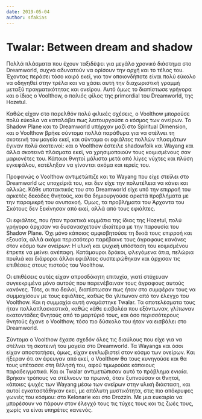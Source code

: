 ```yaml
---
date: 2019-05-04
author: sfakias
---
```

# Twalar: Between dream and shadow

Πολλά πλάσματα που έχουν ταξιδέψει για μεγάλο χρονικό διάστημα στο Dreamworld,
συχνά αδυνατούν να ορίσουν την αρχή και το τέλος του. Έχοντας περάσει τόσο
καιρό εκεί, για τον οποιονδήποτε είναι πολύ εύκολο να οδηγηθεί στην τρέλα και
να χάσει αυτή την διαχωριστική γραμμή μεταξύ πραγματικότητας και ονείρου. Αυτό
όμως το διαπίστωσε γρήγορα και ο ίδιος ο Voolthow, ο παλιός φίλος της
primordial του Dreamworld, της Hozetul.



Καθώς είχαν στο παρελθόν πολύ φιλικές σχέσεις, ο Voolthow μπορούσε πολύ εύκολα
να καταλάβει πως λειτουργούσε ο κόσμος των ονείρων. To Shadow Plane και το
Dreamworld υπήρχαν μαζί στο Spiritual Dimension, και ο Voolthow βρήκε σύντομα
πολλά παράθυρα για να στέλνει τη σκοτεινή του μαγεία εκεί, και σύντομα οι
εφιάλτες πολλών πλασμάτων έγιναν πολύ σκοτεινοί: και ο Voolthow έστειλε
shadowfolk και Wayang και άλλα σκοτεινά πλάσματα εκεί, να χρησιμοποιούν τους
κοιμισμένους σαν μαριονέτες του. Κάποιοι θνητοί μάλιστα μετά από λίγες νύχτες
και πλύση εγκεφάλου, κατέληξαν να γίνονται ακόμα και ιερείς του.



Προφανώς ο Voolthow αντιμετώπιζε και τα Wayang που είχε στείλει στο Dreamworld
ως υποχείριά του, και δεν είχε την πολυτέλεια να κάνει και αλλιώς. Κάθε
υποτακτικός του στο Dreamworld είχε υπό την επιρροή του αρκετές δεκάδες
θνητούς, και θα δημιουργούσε αρκετά προβλήματα με την παραμικρή του ανυπακοή.
Όμως, τα προβλήματα του Άρχοντα του Σκότους δεν ξεκίνησαν από εκεί, αλλά από
τους εφιάλτες.



Οι εφιάλτες, που ήταν πρακτικά κομμάτια της ίδιας της Hozetul, πολύ γρήγορα
άρχισαν να δυσανασχετούν ιδιαίτερα με την παρουσία του Shadow Plane. Όχι μόνο
κάποιος αμφισβητούσε τη δικιά τους επιρροή και εξουσία, αλλά ακόμα περισσότερο
παρέβαινε τους άγραφους κανόνες στον κόσμο των ονείρων: Η υλική και ψυχική
υπόσταση του κοιμισμένου έπρεπε να μείνει ανέπαφη. Κατάμαυροι δράκοι,
φλεγόμενα άτια, πελώρια πουλιά και διάφοροι άλλοι εφιάλτες συσπειρώθηκαν και
άρχισαν τις επιθέσεις στους πιστούς του Voolthow.



Οι επιθέσεις αυτές είχαν απροσδόκητη επιτυχία, γιατί στόχευαν συγκεκριμένα
μόνο αυτούς που παρενέβαιναν τους άγραφους αυτούς κανόνες. Τότε, οι πιο
δειλοί, διαπίστωσαν πως ήταν στο συμφέρον τους να συμμαχίσουν με τους
εφιάλτες, καθώς θα γλίτωναν από τον έλεγχο του Voolthow. Και η συμμαχία αυτή
ονομάστηκε Twalar. Τα αποτελέσματα τους ήταν πολλαπλασιαστικά, καθώς κάθε
εισβολέα που εξόντωναν, γλίτωναν εκατοντάδες θνητούς από το μαρτύριό τους, και
όσο περισσότερους θνητούς έχανε ο Voolthow, τόσο πιο δύσκολο του ήταν να
εισβάλει στο Dreamworld.



Σύντομα ο Voolthow έχασε σχεδόν όλες τις διαύλους που είχε για να στέλνει τη
σκοτεινή του μαγεία στο Dreamworld. Τα Wayangs και όσοι είχαν αποστατήσει,
όμως, είχαν εγκλωβιστεί στον κόσμο των ονείρων. Και ήξεραν ότι αν έφευγαν από
εκεί, ο Voolthow θα τους κυνηγούσε και θα τους υπέτασσε στη θέλησή του, αφού
τιμωρούσε κάποιους παραδειγματικά. Και οι Twalar αντιμετώπισαν αυτό το
πρόβλημα ενιαία. Βρήκαν τρόπους να στέλνουν τα πρωινά, όταν ξυπνούσαν οι
θνητοί, κάποιες ψυχές των Wayang μέσω των ονείρων στην υλική διάσταση, και
αυτοί εγκαταστάθηκαν εκεί, με απόλυτη μυστικότητα, στις πιο απόκρυφες γωνιές
του κόσμου: στο Kelonarie και στο Drozzin. Με μια ευκαιρία να μπορέσουν να
πάρουν στον έλεγχό τους τις τύχες τους και τις ζωές τους, χωρίς να είναι
υπηρέτες κανενός.

